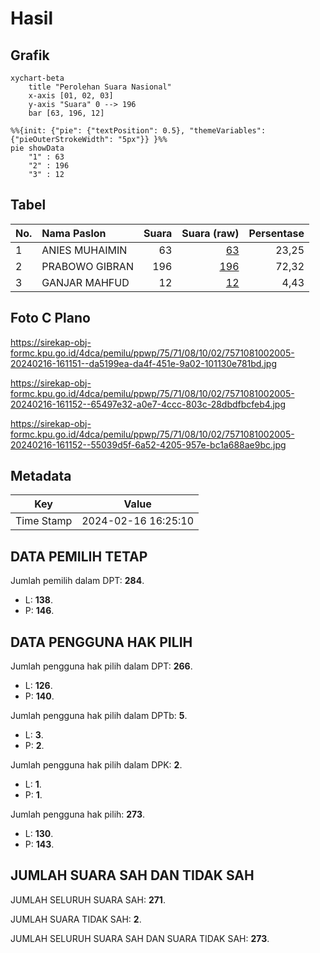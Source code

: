 # Hasil

## Grafik

```mermaid
xychart-beta
    title "Perolehan Suara Nasional"
    x-axis [01, 02, 03]
    y-axis "Suara" 0 --> 196
    bar [63, 196, 12]
```

```mermaid
%%{init: {"pie": {"textPosition": 0.5}, "themeVariables": {"pieOuterStrokeWidth": "5px"}} }%%
pie showData
    "1" : 63
    "2" : 196
    "3" : 12
```

## Tabel

| No. | Nama Paslon    | Suara | Suara (raw) | Persentase |
|:--- |:-------------- | -----:| -----------:| ----------:|
| 1   | ANIES MUHAIMIN | 63    | [63][p-1]   | 23,25      |
| 2   | PRABOWO GIBRAN | 196   | [196][p-2]  | 72,32      |
| 3   | GANJAR MAHFUD  | 12    | [12][p-3]   | 4,43       |


[p-1]: https://github.com/gigit-pemilu/pemilu-2024/blob/main/pilpres/hitung-suara/sub/75-gorontalo/sub/71-kota-gorontalo/sub/08-dumbo-raya/sub/1002-leato-selatan/sub/005-tps/sub/paslon-1.txt
[p-2]: https://github.com/gigit-pemilu/pemilu-2024/blob/main/pilpres/hitung-suara/sub/75-gorontalo/sub/71-kota-gorontalo/sub/08-dumbo-raya/sub/1002-leato-selatan/sub/005-tps/sub/paslon-2.txt
[p-3]: https://github.com/gigit-pemilu/pemilu-2024/blob/main/pilpres/hitung-suara/sub/75-gorontalo/sub/71-kota-gorontalo/sub/08-dumbo-raya/sub/1002-leato-selatan/sub/005-tps/sub/paslon-3.txt

## Foto C Plano

https://sirekap-obj-formc.kpu.go.id/4dca/pemilu/ppwp/75/71/08/10/02/7571081002005-20240216-161151--da5199ea-da4f-451e-9a02-101130e781bd.jpg

https://sirekap-obj-formc.kpu.go.id/4dca/pemilu/ppwp/75/71/08/10/02/7571081002005-20240216-161152--65497e32-a0e7-4ccc-803c-28dbdfbcfeb4.jpg

https://sirekap-obj-formc.kpu.go.id/4dca/pemilu/ppwp/75/71/08/10/02/7571081002005-20240216-161152--55039d5f-6a52-4205-957e-bc1a688ae9bc.jpg


## Metadata

| Key        | Value               |
| ---------- | ------------------- |
| Time Stamp | 2024-02-16 16:25:10 |


## DATA PEMILIH TETAP

Jumlah pemilih dalam DPT: **284**.
 * L: **138**.
 * P: **146**.

## DATA PENGGUNA HAK PILIH

Jumlah pengguna hak pilih dalam DPT: **266**.
 * L: **126**.
 * P: **140**.

Jumlah pengguna hak pilih dalam DPTb: **5**.
 * L: **3**.
 * P: **2**.

Jumlah pengguna hak pilih dalam DPK: **2**.
 * L: **1**.
 * P: **1**.

Jumlah pengguna hak pilih: **273**.
 * L: **130**.
 * P: **143**.

## JUMLAH SUARA SAH DAN TIDAK SAH

JUMLAH SELURUH SUARA SAH: **271**.

JUMLAH SUARA TIDAK SAH: **2**.

JUMLAH SELURUH SUARA SAH DAN SUARA TIDAK SAH: **273**.


